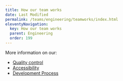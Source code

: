 ```yaml
---
title: How our team works
date: Last Modified 
permalink: /teams/engineering/teamworks/index.html
eleventyNavigation:
  key: How our team works
  parent: Engineering
  order: 199
---
```


More information on our:
- [Quality control](/teams/engineering/qa/index.html)
- [Accessibility](/teams/engineering/accessibility/index.html)
- [Development Process](/teams/engineering/devcodeflow/index.html)